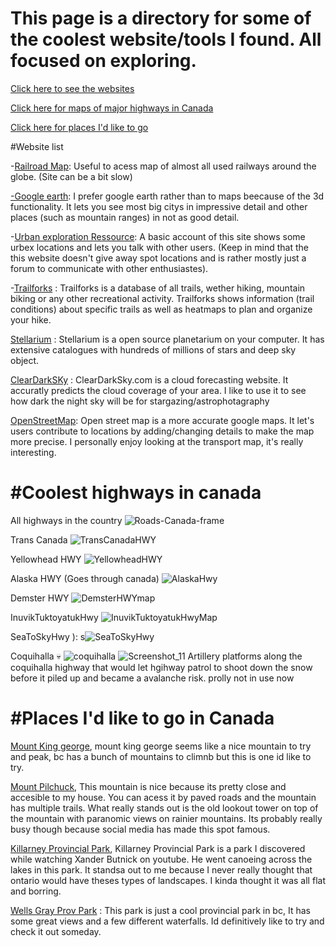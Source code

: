 # This page is a directory for some of the coolest website/tools I found. All focused on exploring.

[Click here to see the websites](#Website-list)

[Click here for maps of major highways in Canada](#Coolest-highways-in-canada)

[Click here for places I'd like to go](#Places-I'd-like-to-go-in-Canada)





#Website list

-[Railroad Map](https://openrailwaymap.org/): Useful to acess map of almost all used railways around the globe. (Site can be a bit slow)

[-Google earth](https://earth.google.com/web/@59.23243203,-118.63634219,747.39594652a,1252734.83597472d,35y,15.61736416h,11.48405004t,-0r/data=OgMKATA): I prefer google earth rather than to maps beecause of the 3d functionality. It lets you see most big citys in impressive detail and other places (such as mountain ranges) in not as good detail. 

-[Urban exploration Ressource](https://www.uer.ca/): A basic account of this site shows some urbex locations and lets you talk with other users. (Keep in mind that the this website doesn't give away spot locations and is rather mostly just a forum to communicate with other enthusiastes).

-[Trailforks](https://www.trailforks.com/trails/) : Trailforks is a database of all trails, wether hiking, mountain biking or any other recreational activity. Trailforks shows information (trail conditions) about specific trails as well as heatmaps to plan and organize your hike. 

[Stellarium](https://stellarium-web.org/) : Stellarium is a open source planetarium on your computer. It has extensive catalogues with hundreds of millions of stars and deep sky object. 

[ClearDarkSKy](https://www.cleardarksky.com/) : ClearDarkSky.com is a cloud forecasting website. It accuratly predicts the cloud coverage of your area. I like to use it to see how dark the night sky will be for stargazing/astrophotagraphy

[OpenStreetMap](https://www.openstreetmap.org/): Open street map is a more accurate google maps. It let's users contribute to locations by adding/changing details to make the map more precise. I personally enjoy looking at the transport map, it's really interesting. 



# #Coolest highways in canada 
All highways in the country ![Roads-Canada-frame](https://github.com/DetectiveCow/DetectiveCow.github.io/assets/84587584/3885383e-ab27-4e23-9cbe-9f6b2d3aeac9) 

Trans Canada
![TransCanadaHWY](https://github.com/DetectiveCow/DetectiveCow.github.io/assets/84587584/23ac891a-8180-4123-a8ac-487a6c92413d)

Yellowhead HWY ![YellowheadHWY](https://github.com/DetectiveCow/DetectiveCow.github.io/assets/84587584/27b1fae5-da0a-4d11-a2bc-605e35e83bab)

Alaska HWY (Goes through canada) ![AlaskaHwy](https://github.com/DetectiveCow/DetectiveCow.github.io/assets/84587584/bbcc6403-e663-4576-b785-665233144f89)

Demster HWY ![DemsterHWYmap](https://github.com/DetectiveCow/DetectiveCow.github.io/assets/84587584/dd3cae3b-83e0-4683-a24c-6f4384851e45)

InuvikTuktoyatukHwy ![InuvikTuktoyatukHwyMap](https://github.com/DetectiveCow/DetectiveCow.github.io/assets/84587584/09322734-1ce0-49a1-872d-c8d8dc6eceda)

SeaToSkyHwy ): s![SeaToSkyHwy](https://github.com/DetectiveCow/DetectiveCow.github.io/assets/84587584/1d8c9d8f-5e5a-44b0-bc38-24ad20eb323b)

Coquihalla 💀 ![coquihalla](https://github.com/DetectiveCow/DetectiveCow.github.io/assets/84587584/80604ba3-b6af-4da4-b263-63ae33a4d4fb)
![Screenshot_11](https://github.com/DetectiveCow/DetectiveCow.github.io/assets/84587584/11d2df93-88fe-4021-b2fa-53cb5b6acd81) Artillery platforms along the coquihalla highway that would let hgihway patrol to shoot down the snow before it piled up and became a avalanche risk. prolly not in use now


# #Places I'd like to go in Canada
[Mount King george](https://www.google.com/maps/place/Mount+King+George/@48.0578807,-139.7264798,5z/data=!4m11!1m3!11m2!2sBVJXwAraR4jtRVQhQPDRHO5OP1pf4g!3e2!3m6!1s0x537087a5491fbe89:0xa5512cda70a1ea36!8m2!3d50.5963888!4d-115.405!15sCgEqkgEEcGVha-ABAA!16s%2Fg%2F11clg_50xf?entry=ttu), mount king george seems like a nice mountain to try and peak, bc has a bunch of mountains to climnb but this is one id like to try. 

[Mount Pilchuck](https://www.google.com/maps/place/Mt+Pilchuck/@48.0578807,-139.7264798,5z/data=!4m11!1m3!11m2!2sBVJXwAraR4jtRVQhQPDRHO5OP1pf4g!3e2!3m6!1s0x549ab43233fd5bad:0xf0dcde198862fd33!8m2!3d48.0578807!4d-121.7967923!15sCgEqWgMiASqSAQRwZWFr4AEA!16zL20vMGc2bjFt?entry=ttu), This mountain is nice because its pretty close and accesible to my house. You can acess it by paved roads and the mountain has multiple trails. What really stands out is the old lookout tower on top of the mountain with paranomic views on rainier mountains. Its probably really busy though because social media has made this spot famous. 

[Killarney Provincial Park](https://www.google.com/maps/place/Killarney+Provincial+Park/@52.3792586,-130.6518843,5z/data=!4m11!1m3!11m2!2sBVJXwAraR4jtRVQhQPDRHO5OP1pf4g!3e2!3m6!1s0x4d2e6c5ae9793ae1:0xab0f543d9d07100e!8m2!3d46.0130463!4d-81.4017487!15sCgEqWgMiASqSAQRwYXJr4AEA!16zL20vMDkyNjN4?entry=ttu), Killarney Provincial Park is a park I discovered while watching Xander Butnick on youtube. He went canoeing across the lakes in this park. It standsa out to me because I never really thought that ontario would have theses types of landscapes. I kinda thought it was all flat and borring. 

[Wells Gray Prov Park](https://www.google.com/maps/place/Wells+Gray+Provincial+Park/@52.3792586,-130.6518843,5z/data=!4m11!1m3!11m2!2sBVJXwAraR4jtRVQhQPDRHO5OP1pf4g!3e2!3m6!1s0x5381dbc505522a19:0x9d5c0a9146193d59!8m2!3d52.3792586!4d-120.1050093!15sCgEqWgMiASqSAQRwYXJr4AEA!16zL20vMDhiYnlm?entry=ttu) : This park is just a cool provincial park in bc, It has some great views and a few different waterfalls. Id definitively like to try and check it out someday. 
